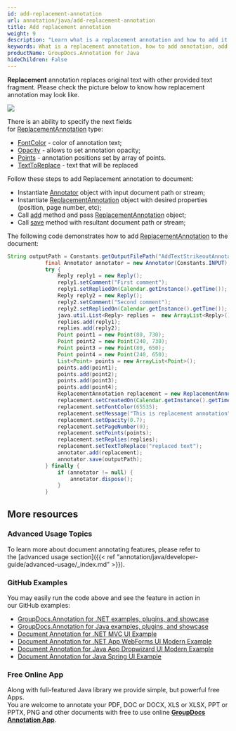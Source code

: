 ```yaml
---
id: add-replacement-annotation
url: annotation/java/add-replacement-annotation
title: Add replacement annotation
weight: 9
description: "Learn what is a replacement annotation and how to add it to a document programmatically using GroupDocs.Annotation for Java."
keywords: What is a replacement annotation, how to add annotation, add replacement annotation
productName: GroupDocs.Annotation for Java
hideChildren: False
---
```

**Replacement** annotation replaces original text with other provided text fragment. Please check the picture below to know how replacement annotation may look like. 

![](annotation/java/images/add-replacement-annotation.png)

There is an ability to specify the next fields for [ReplacementAnnotation](https://apireference.groupdocs.com/java/annotation/com.groupdocs.annotation.models.annotationmodels/ReplacementAnnotation) type:
*   [FontColor](https://apireference.groupdocs.com/annotation/java/com.groupdocs.annotation.models.annotationmodels/HighlightAnnotation#getFontColor()) - color of annotation text;
*   [Opacity](https://apireference.groupdocs.com/annotation/java/com.groupdocs.annotation.models.annotationmodels/AreaAnnotation#getOpacity()) - allows to set annotation opacity;
*   [Points](https://apireference.groupdocs.com/annotation/java/com.groupdocs.annotation.models.annotationmodels/HighlightAnnotation#getPoints()) - annotation positions set by array of points.
*   [TextToReplace](https://apireference.groupdocs.com/annotation/java/com.groupdocs.annotation.models.annotationmodels/ReplacementAnnotation#getTextToReplace()) - text that will be replaced 
    

Follow these steps to add Replacement annotation to document:
*   Instantiate [Annotator](https://apireference.groupdocs.com/java/annotation/com.groupdocs.annotation/Annotator) object with input document path or stream;
*   Instantiate [ReplacementAnnotation](https://apireference.groupdocs.com/java/annotation/com.groupdocs.annotation.models.annotationmodels/ReplacementAnnotation) object with desired properties (position, page number, etc);
*   Call [add](https://apireference.groupdocs.com/java/annotation/com.groupdocs.annotation/Annotator#add(com.groupdocs.annotation.models.annotationmodels.AnnotationBase)) method and pass [ReplacementAnnotation](https://apireference.groupdocs.com/java/annotation/com.groupdocs.annotation.models.annotationmodels/ReplacementAnnotation) object;
*   Call [save](https://apireference.groupdocs.com/java/annotation/com.groupdocs.annotation/Annotator#save(java.io.InputStream)) method with resultant document path or stream;
    

The following code demonstrates how to add [ReplacementAnnotation](https://apireference.groupdocs.com/java/annotation/com.groupdocs.annotation.models.annotationmodels/ReplacementAnnotation) to the document:

```java
String outputPath = Constants.getOutputFilePath("AddTextStrikeoutAnnotation", FilenameUtils.getExtension(Constants.INPUT));
            final Annotator annotator = new Annotator(Constants.INPUT);
            try {
                Reply reply1 = new Reply();
                reply1.setComment("First comment");
                reply1.setRepliedOn(Calendar.getInstance().getTime());
                Reply reply2 = new Reply();
                reply2.setComment("Second comment");
                reply2.setRepliedOn(Calendar.getInstance().getTime());
                java.util.List<Reply> replies =  new ArrayList<Reply>();
                replies.add(reply1);
                replies.add(reply2);
                Point point1 = new Point(80, 730);
                Point point2 = new Point(240, 730);
                Point point3 = new Point(80, 650);
                Point point4 = new Point(240, 650);
                List<Point> points = new ArrayList<Point>();
                points.add(point1);
                points.add(point2);
                points.add(point3);
                points.add(point4);
                ReplacementAnnotation replacement = new ReplacementAnnotation();
                replacement.setCreatedOn(Calendar.getInstance().getTime());
                replacement.setFontColor(65535);
                replacement.setMessage("This is replacement annotation");
                replacement.setOpacity(0.7);
                replacement.setPageNumber(0);
                replacement.setPoints(points);
                replacement.setReplies(replies);
                replacement.setTextToReplace("replaced text");
                annotator.add(replacement);
                annotator.save(outputPath);
            } finally {
                if (annotator != null) {
                    annotator.dispose();
                }
            }
```

## More resources
### Advanced Usage Topics
To learn more about document annotating features, please refer to the [advanced usage section]({{< ref "annotation/java/developer-guide/advanced-usage/_index.md" >}}).

### GitHub Examples
You may easily run the code above and see the feature in action in our GitHub examples:

*   [GroupDocs.Annotation for .NET examples, plugins, and showcase](https://github.com/groupdocs-annotation/GroupDocs.Annotation-for-.NET)
*   [GroupDocs.Annotation for Java examples, plugins, and showcase](https://github.com/groupdocs-annotation/GroupDocs.Annotation-for-Java)
*   [Document Annotation for .NET MVC UI Example](https://github.com/groupdocs-annotation/GroupDocs.Annotation-for-.NET-MVC)
*   [Document Annotation for .NET App WebForms UI Modern Example](https://github.com/groupdocs-annotation/GroupDocs.Annotation-for-.NET-WebForms)
*   [Document Annotation for Java App Dropwizard UI Modern Example](https://github.com/groupdocs-annotation/GroupDocs.Annotation-for-Java-Dropwizard)
*   [Document Annotation for Java Spring UI Example](https://github.com/groupdocs-annotation/GroupDocs.Annotation-for-Java-Spring)

### Free Online App
Along with full-featured Java library we provide simple, but powerful free Apps.  
You are welcome to annotate your PDF, DOC or DOCX, XLS or XLSX, PPT or PPTX, PNG and other documents with free to use online **[GroupDocs Annotation App](https://products.groupdocs.app/annotation)**.
